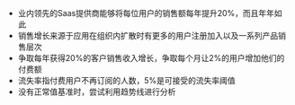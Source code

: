 - 业内领先的Saas提供商能够将每位用户的销售额每年提升20%，而且年年如此
- 销售增长来源于应用在组织内扩散时有更多的用户注册加入以及一系列产品销售层次
- 争取每年获得20%的客户销售收入增长，争取每个月让2%的用户增加他们的付费额
- 流失率指付费用户不再订阅的人数，5%是可接受的流失率阈值
- 没有正常值基准时，尝试利用趋势线进行分析